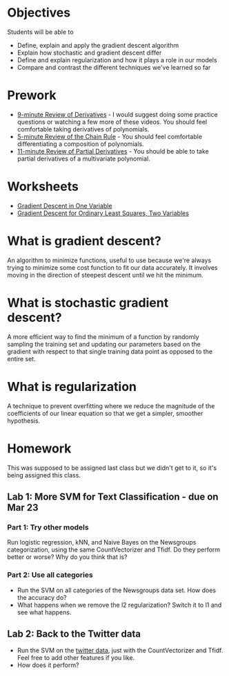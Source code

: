 # Objectives
Students will be able to
- Define, explain and apply the gradient descent algorithm
- Explain how stochastic and gradient descent differ
- Define and explain regularization and how it plays a role in our models
- Compare and contrast the different techniques we've learned so far

# Prework
- [9-minute Review of Derivatives](https://www.khanacademy.org/math/differential-calculus/taking-derivatives/derivative_intro/v/calculus-derivatives-1) - I would suggest doing some practice questions or watching a few more of these videos. You should feel comfortable taking derivatives of polynomials.
- [5-minute Review of the Chain Rule](https://www.khanacademy.org/math/differential-calculus/taking-derivatives/chain_rule/v/chain-rule-with-triple-composition) - You should feel comfortable differentiating a composition of polynomials.
- [11-minute Review of Partial Derivatives](https://www.khanacademy.org/math/differential-calculus/taking-derivatives/chain_rule/v/chain-rule-with-triple-composition) - You should be able to take partial derivatives of a multivariate polynomial.

# Worksheets
- [Gradient Descent in One Variable](https://s3-us-west-2.amazonaws.com/ga-dat-2015-suneel/worksheets/Gradient+Descent/GD_worksheet_1.pdf)
- [Gradient Descent for Ordinary Least Squares, Two Variables](https://s3-us-west-2.amazonaws.com/ga-dat-2015-suneel/worksheets/Gradient+Descent/GD_Worksheet_2.pdf)

# What is gradient descent?
An algorithm to minimize functions, useful to use because we're always trying to minimize some cost function to fit our data accurately. It involves moving in the direction of steepest descent until we hit the minimum.

# What is stochastic gradient descent?
A more efficient way to find the minimum of a function by randomly sampling the training set and updating our parameters based on the gradient with respect to that single training data point as opposed to the entire set.

# What is regularization
A technique to prevent overfitting where we reduce the magnitude of the coefficients of our linear equation so that we get a simpler, smoother hypothesis.

# Homework
This was supposed to be assigned last class but we didn't get to it, so it's being assigned this class.

## Lab 1: More SVM for Text Classification - due on Mar 23
### Part 1: Try other models
Run logistic regression, kNN, and Naive Bayes on the Newsgroups categorization, using the same CountVectorizer and Tfidf.  Do they perform better or worse? Why do you think that is?

### Part 2: Use all categories
- Run the SVM on all categories of the Newsgroups data set. How does the accuracy do?
- What happens when we remove the l2 regularization? Switch it to l1 and see what happens.

## Lab 2: Back to the Twitter data
- Run the SVM on the [twitter data](https://s3-us-west-2.amazonaws.com/ga-dat-2015-suneel/datasets/clean_twitter_data.csv), just with the CountVectorizer and Tfidf. Feel free to add other features if you like.
- How does it perform?
